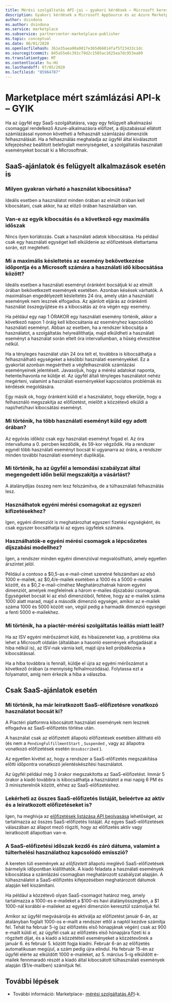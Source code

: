 ```yaml
---
title: Mérési szolgáltatás API-jai – gyakori kérdések – Microsoft kereskedelmi piactér
description: Gyakori kérdések a Microsoft AppSource és az Azure Marketplace-en található SaaS-ajánlatokkal kapcsolatos mérési szolgáltatás API-król.
author: dsindona
ms.author: dsindona
ms.service: marketplace
ms.subservice: partnercenter-marketplace-publisher
ms.topic: conceptual
ms.date: 06/01/2020
ms.openlocfilehash: 361e35aea90a9817e365d66014faf5f23433c1dc
ms.sourcegitcommit: 845a55e6c391c79d2c1585ac1625ea7dc953ea89
ms.translationtype: MT
ms.contentlocale: hu-HU
ms.lasthandoff: 07/05/2020
ms.locfileid: "85964787"
---
```

# <a name="marketplace-metered-billing-apis---faq"></a>Marketplace mért számlázási API-k – GYIK

Ha az ügyfél egy SaaS-szolgáltatásra, vagy egy felügyelt alkalmazási csomaggal rendelkező Azure-alkalmazásra előfizet, a díjszabással ellátott számlázással nyomon követheti a felhasznált számlázási dimenziók felhasználását.  Ha a felhasználás meghaladja az ügyfél által kiválasztott kifejezéshez beállított belefoglalt mennyiségeket, a szolgáltatás használati eseményeket bocsát ki a Microsoftnak.

## <a name="for-both-saas-offers-and-managed-apps"></a>SaaS-ajánlatok és felügyelt alkalmazások esetén is

### <a name="how-often-is-it-expected-to-emit-usage"></a>Milyen gyakran várható a használat kibocsátása?

Ideális esetben a használatot minden órában az elmúlt órában kell kibocsátani, csak akkor, ha az előző órában használatban van.

### <a name="is-there-a-maximal-period-between-one-emission-and-the-next-one"></a>Van-e az egyik kibocsátás és a következő egy maximális időszak

Nincs ilyen korlátozás. Csak a használati adatok kibocsátása. Ha például csak egy használati egységet kell elküldenie az előfizetések élettartama során, ezt megteheti.

### <a name="what-is-the-maximum-delay-between-the-time-an-event-occurs-and-the-time-a-usage-event-is-emitted-to-microsoft"></a>Mi a maximális késleltetés az esemény bekövetkezése időpontja és a Microsoft számára a használati idő kibocsátása között?

Ideális esetben a használati eseményt óránként bocsátjuk ki az elmúlt órában bekövetkezett események esetében. Azonban késések várhatók. A maximálisan engedélyezett késleltetés 24 óra, amely után a használati események nem lesznek elfogadva. Az ajánlott eljárás az óránkénti használat összegyűjtése és a kibocsátás az óra végén egy esemény.

Ha például egy nap 1 ÓRAKOR egy használati esemény történik, akkor a következő napon 1 óráig kell kibocsátania az eseményhez kapcsolódó használati eseményt.  Abban az esetben, ha a rendszer kibocsátja a használatot, a szolgáltatás helyreállíthatja, majd elküldheti a használati eseményt a használat során eltelt óra intervallumban, a hűség elvesztése nélkül.

Ha a tényleges használat után 24 óra telt el, továbbra is kibocsáthatja a felhasználható egységeket a későbbi használati eseményekkel.  Ez a gyakorlat azonban megsértheti a végfelhasználók számlázási eseményeinek jelentéseit.  Javasoljuk, hogy a mérési adatokat naponta, hetente/havonta ne küldje el.  Az ügyfél általi tényleges használatot nehéz megérteni, valamint a használati eseményekkel kapcsolatos problémák és kérdések megoldására.

Egy másik ok, hogy óránként küldi el a használatot, hogy elkerülje, hogy a felhasználó megszakítja az előfizetést, mielőtt a közzétevő elküldi a napi/heti/havi kibocsátási eseményt.

### <a name="what-happens-when-you-send-more-than-one-usage-event-in-the-same-hour"></a>Mi történik, ha több használati eseményt küld egy adott órában?

Az egyórás időköz csak egy használati eseményt fogad el. Az óra intervalluma a 0. percben kezdődik, és 59-kor végződik.  Ha a rendszer egynél több használati eseményt bocsát ki ugyanarra az órára, a rendszer minden további használati eseményt duplikálja.

### <a name="what-happens-when-the-customer-cancels-the-purchase-within-the-time-allowed-by-the-cancellation-policy"></a>Mi történik, ha az ügyfél a lemondási szabályzat által megengedett időn belül megszakítja a vásárlást?

A átalánydíjas összeg nem lesz felszámítva, de a túlhasználati felhasználás lesz.

### <a name="can-custom-meter-plans-be-used-for-one-time-payments"></a>Használhatok egyéni mérési csomagokat az egyszeri kifizetésekhez?

Igen, egyéni dimenziót is meghatározhat egyszeri fizetési egységként, és csak egyszer bocsáthatja ki az egyes ügyfelek számára.

### <a name="can-custom-meter-plans-be-used-to-tiered-pricing-model"></a>Használhatók-e egyéni mérési csomagok a lépcsőzetes díjszabási modellhez?

Igen, a rendszer minden egyéni dimenzióval megvalósítható, amely egyetlen árszintet jelöl.

Például a contoso a $0,5-as e-mail-címet szeretné felszámítani az első 1000 e-mailek, az $0,4/e-mailek esetében a 1000 és a 5000 e-mailek között, és a $0,2 e-mail-címéhez Meghatározhatnak három egyéni dimenziót, amelyek megfelelnek a három e-mailes díjszabási csomagnak. Egységeket bocsát ki az első dimenzióból, feltéve, hogy az e-mailek száma 1000 alatt marad, majd a második dimenzió egységei, amikor az e-mailek száma 1000 és 5000 között van, végül pedig a harmadik dimenzió egységei a fenti 5000 e-mailekhez.

### <a name="what-happens-if-the-marketplace-metering-service-has-an-outage"></a>Mi történik, ha a piactér-mérési szolgáltatás leállás miatt leáll?

Ha az ISV egyéni mérőszámot küld, és hibaüzenetet kap, a probléma oka lehet a Microsoft oldalán (általában a hasonló események elfogadását a hiba nélkül is), az ISV-nak várnia kell, majd újra kell próbálkoznia a kibocsátással.

Ha a hiba továbbra is fennáll, küldje el újra az egyéni mérőszámot a következő órában (a mennyiség felhalmozódása). Folytassa ezt a folyamatot, amíg nem érkezik a hiba a válaszba.

## <a name="for-saas-offers-only"></a>Csak SaaS-ajánlatok esetén

### <a name="what-happens-when-you-emit-usage-for-a-saas-subscription-that-has-been-unsubscribed-already"></a>Mi történik, ha már leiratkozott SaaS-előfizetésre vonatkozó használatot bocsát ki?

A Piactéri platformra kibocsátott használati események nem lesznek elfogadva az SaaS-előfizetés törlése után.

A használat csak az előfizetett állapotú előfizetések esetében állítható elő (és nem a `PendingFulfillmentStart` , `Suspended` , vagy az állapotra vonatkozó előfizetések esetén `Unsubscribed` ).

Az egyetlen kivétel az, hogy a rendszer a SaaS-előfizetés megszakítása előtti időpontra vonatkozó jelentéskészítési használatot.

Az ügyfél például még 3 órakor megszakította az SaaS-előfizetést. Immár 5 órakor a kiadó továbbra is kibocsáthatja a használatot a mai napig 6 PM és 3 miniszterelnök között, ehhez az SaaS-előfizetéshez.

### <a name="can-you-get-a-list-of-all-saas-subscriptions-including-active-and-unsubscribed-subscriptions"></a>Lekérheti az összes SaaS-előfizetés listáját, beleértve az aktív és a leiratkozott előfizetéseket is?

Igen, ha meghívja az [előfizetések listázása API beolvasása](pc-saas-fulfillment-api-v2.md#subscription-apis) lehetőséget, az tartalmazza az összes SaaS-előfizetés listáját. Az egyes SaaS-előfizetések válaszában az állapot mező rögzíti, hogy az előfizetés aktív vagy leiratkozott állapotban van-e.

### <a name="are-the-start-and-end-dates-of-saas-subscription-term-and-overage-usage-emission-connected"></a>A SaaS-előfizetési időszak kezdő és záró dátuma, valamint a túlterhelési használathoz kapcsolódó emisszió?

A kereten túli események az *előfizetett* állapotú meglévő SaaS-előfizetések bármelyik időpontban kiállíthatók. A kiadó feladata a használati események kibocsátása a számlázási csomagban meghatározott szabályzat alapján. A túlhasználatot a SaaS-előfizetés kifejezésében meghatározott dátumok alapján kell kiszámítani. 

Ha például a közzétevő olyan SaaS-csomagot határoz meg, amely tartalmazza a 1000-es e-maileket a $100-es havi átalányösszegben, a $1 1000-nál korábbi e-maileket az egyéni dimenzión keresztül számoljuk fel.

Amikor az ügyfél megvásárolja és aktiválja az előfizetést január 6-án, az átalányban foglalt 1000-os e-mailt a rendszer ettől a naptól kezdve számítja fel. Tehát ha február 5-ig (az előfizetés első hónapjának végén) csak az 900 e-mailt küldi el, az ügyfél csak az előfizetés első hónapjára fizeti ki a rögzített díjat, és a kiadó a közzétételi eseményeket a közzétevőnek a január 6. és február 5. között fogja kiadni. Február 6-án az előfizetés automatikusan megújul, a szám pedig újra elindul. Ha február 15-én az ügyfél elérte az elküldött 1000 e-maileket, az 5. március 5-ig elküldött e-mailek fennmaradó részét a kiadó által kibocsátott túlhasználati események alapján ($1/e-mailben) számítjuk fel.

## <a name="next-steps"></a>További lépések

- További információ: Marketplace- [mérési szolgáltatás API](./marketplace-metering-service-apis.md)-k.
